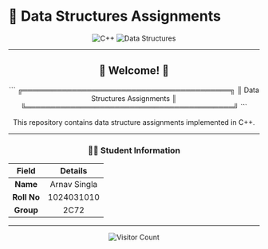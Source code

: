 # 🚀 Data Structures Assignments

<div align="center">

![C++](https://img.shields.io/badge/C++-00599C?style=for-the-badge&logo=c%2B%2B&logoColor=white)
![Data Structures](https://img.shields.io/badge/Data%20Structures-FF6B6B?style=for-the-badge)

</div>

---

<div align="center">

## 🌟 Welcome! 🌟
<div align="center">
```
╔══════════════════════════════════════════╗
║        Data Structures Assignments       ║
╚══════════════════════════════════════════╝
```

</div>

This repository contains data structure assignments implemented in C++.

---

<div align="center">

### 👨‍💻 Student Information

| Field | Details |
|:---:|:---:|
| **Name** | Arnav Singla |
| **Roll No** | 1024031010 |
| **Group** | 2C72 |

</div>

---

<div align="center">

![Visitor Count](https://visitor-badge.laobi.icu/badge?page_id=arnav.cpp-assignments)


</div>
